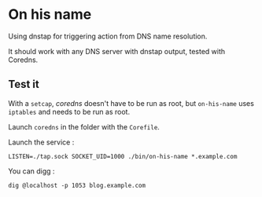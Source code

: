 On his name
===========

Using dnstap for triggering action from DNS name resolution.

It should work with any DNS server with dnstap output, tested with Coredns.

Test it
-------

With a `setcap`, *coredns* doesn't have to be run as root,
but `on-his-name` uses `iptables` and needs to be run as root.

Launch `coredns` in the folder with the `Corefile`.

Launch the service :

    LISTEN=./tap.sock SOCKET_UID=1000 ./bin/on-his-name *.example.com

You can digg :

    dig @localhost -p 1053 blog.example.com
